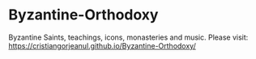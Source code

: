# Byzantine-Orthodoxy
Byzantine Saints, teachings, icons, monasteries and music. Please visit: https://cristiangorjeanul.github.io/Byzantine-Orthodoxy/
